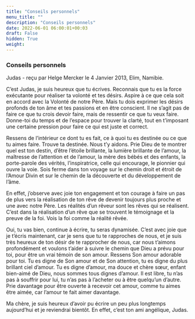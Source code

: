 ```yaml
---
title: "Conseils personnels"
menu_title: ""
description: "Conseils personnels"
date: 2022-06-01 06:00:01+00:03
draft: False
hidden: True
weight:
---
```

### Conseils personnels

Judas - reçu par Helge Mercker le 4 Janvier 2013, Elim, Namibie.

C’est Judas, je suis heureux que tu écrives. Reconnais que tu es la force exécutante pour réaliser ta volonté et tes désirs. Aspire à ce que cela soit en accord avec la Volonté de notre Père. Mais tu dois exprimer les désirs profonds de ton âme et tes passions et en être conscient. Il ne s’agit pas de faire ce que tu crois devoir faire, mais de ressentir ce que tu veux faire. Donne-toi du temps et de l’espace pour trouver la clarté, tout en t’imposant une certaine pression pour faire ce qui est juste et correct.

Ressens de l’intérieur ce dont tu es fait, ce à quoi tu es destinée ou ce que tu aimes faire. Trouve ta destinée. Nous t’y aidons. Prie Dieu de te montrer quel est ton destin, d’être l’étoile brillante, la lumière brillante de l’amour, la maîtresse de l’attention et de l’amour, la mère des bébés et des enfants, la porte-parole des vérités, l’inspiratrice, celle qui encourage, le pionnier qui ouvre la voie. Sois ferme dans ton voyage sur le chemin droit et étroit de l’Amour Divin et sur le chemin de la découverte et du développement de l’âme.

En effet, j’observe avec joie ton engagement et ton courage à faire un pas de plus vers la réalisation de ton rêve de devenir toujours plus proche et une avec notre Père. Les réalités d’un rêveur sont les rêves qui se réalisent. C’est dans la réalisation d’un rêve que se trouvent le témoignage et la preuve de la foi. Vois la foi comme la réalité rêvée.


Oui, tu vas bien, continue à écrire, tu seras dynamisée. C’est avec joie que je t’écris maintenant, car je sens que tu te rapproches de nous, et je suis très heureux de ton désir de te rapprocher de nous, car nous t’aimons profondément et voulons t’aider à suivre le chemin que Dieu a prévu pour toi, pour être un vrai témoin de son amour. Ressens Son amour adorable pour toi. Tu es digne de Son amour et de Son attention, tu es digne du plus brillant ciel d’amour. Tu es digne d’amour, ma douce et chère sœur, enfant bien-aimé de Dieu, nous sommes tous dignes d’amour. Il est libre, tu n’as pas à souffrir pour lui, tu n’as pas à l’acheter ou à être quelqu’un d’autre. Prie davantage pour être ouverte à recevoir cet amour, comme tu aimes être aimée, car l’amour te fait aimer davantage.

Ma chère, je suis heureux d’avoir pu écrire un peu plus longtemps aujourd’hui et je reviendrai bientôt. En effet, c’est ton ami angélique, Judas.
